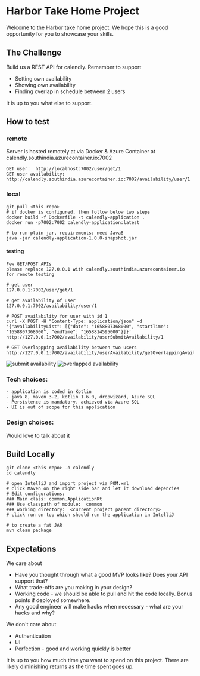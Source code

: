 # Harbor Take Home Project

Welcome to the Harbor take home project. We hope this is a good opportunity for you to showcase your skills.

## The Challenge

Build us a REST API for calendly. Remember to support

- Setting own availability
- Showing own availability
- Finding overlap in schedule between 2 users

It is up to you what else to support.



## How to test

### remote
Server is hosted remotely at via Docker & Azure Container at calendly.southindia.azurecontainer.io:7002
```
GET user:  http://localhost:7002/user/get/1
GET user availability:  http://calendly.southindia.azurecontainer.io:7002/availability/user/1
```
### local
```
git pull <this repo>
# if docker is configured, then follow below two steps
docker build -f Dockerfile -t calendly-application . 
docker run -p7002:7002 calendly-application:latest  

# to run plain jar, requirements: need Java8
java -jar calendly-application-1.0.0-snapshot.jar
```

#### testing
```
Few GET/POST APIs  
please replace 127.0.0.1 with calendly.southindia.azurecontainer.io for remote testing

# get user 
127.0.0.1:7002/user/get/1

# get availability of user 
127.0.0.1:7002/availability/user/1

# POST availability for user with id 1
curl -X POST -H "Content-Type: application/json" -d  '{"availabilityList": [{"date": "1658807368000", "startTime": "1658807368000", "endTime": "1658814595000"}]}' http://127.0.0.1:7002/availability/userSubmitAvailability/1

# GET Overlappping availability between two users 
http://127.0.0.1:7002/availability/userAvailability/getOverlappingAvailability/user1/1/userId2/2
```

![submit availability](https://ibb.co/C1d0pTn)
![overlapped availability](https://ibb.co/zQGjP0p)


### Tech choices:
```
- application is coded in Kotlin 
- java 8, maven 3.2, kotlin 1.6.0, dropwizard, Azure SQL
- Persistence is mandatory, achieved via Azure SQL 
- UI is out of scope for this application
```

### Design choices:

Would love to talk about it


## Build Locally
```
git clone <this repo> -o calendly
cd calendly 

# open IntelliJ and import project via POM.xml 
# click Maven on the right side bar and let it download depencies
# Edit configurations:  
### Main class: common.ApplicationKt
### Use classpath of module:  common 
### working directory:  <current project parent directory>
# click run on top which should run the application in IntelliJ 

# to create a fat JAR
mvn clean package
```


## Expectations

We care about

- Have you thought through what a good MVP looks like? Does your API support that?
- What trade-offs are you making in your design?
- Working code - we should be able to pull and hit the code locally. Bonus points if deployed somewhere.
- Any good engineer will make hacks when necessary - what are your hacks and why?

We don't care about

- Authentication
- UI
- Perfection - good and working quickly is better

It is up to you how much time you want to spend on this project. There are likely diminishing returns as the time spent goes up.

